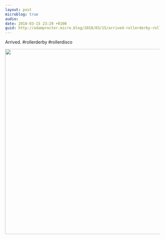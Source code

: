 ```yaml
---
layout: post
microblog: true
audio: 
date: 2018-03-15 23:29 +0100
guid: http://adamprocter.micro.blog/2018/03/15/arrived-rollerderby-rollerdisco.html
---
```

Arrived. #rollerderby #rollerdisco

<img src="http://discursive.adamprocter.co.uk/uploads/2018/2a2aef45ba.jpg" width="600" height="600" />
